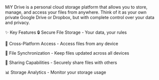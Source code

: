 MiY Drive is a personal cloud storage platform that allows you to store, manage, and access your files from anywhere. Think of it as your own private Google Drive or Dropbox, but with complete control over your data and privacy.

✨ Key Features
🔒 Secure File Storage - Your data, your rules

📱 Cross-Platform Access - Access files from any device

🔄 File Synchronization - Keep files updated across all devices

👥 Sharing Capabilities - Securely share files with others

📊 Storage Analytics - Monitor your storage usage
